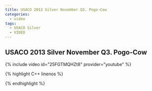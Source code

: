 ```yaml
---
title: USACO 2013 Silver November Q3. Pogo-Cow
categories:
  - video
tags:
  - USACO Silver
  - VIDEO 
---
```

  
## USACO 2013 Silver November Q3. Pogo-Cow  
  
{% include video id="25FGTMQHZt8" provider="youtube" %}
  
  
{% highlight C++ linenos %}
  
{% endhighlight %}  

